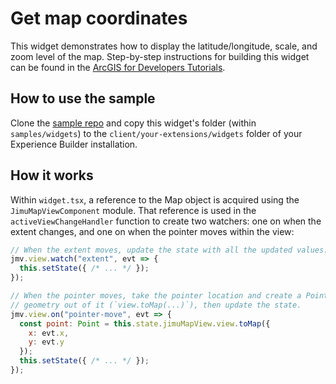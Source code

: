 # Get map coordinates

This widget demonstrates how to display the latitude/longitude, scale, and zoom level of the map. Step-by-step instructions for building this widget can be found in the [ArcGIS for Developers Tutorials](https://developers.arcgis.com/labs/experiencebuilder/get-map-coordinates/).

## How to use the sample

Clone the [sample repo](https://github.com/esri/arcgis-experience-builder-sdk-resources) and copy this widget's folder (within `samples/widgets`) to the `client/your-extensions/widgets` folder of your Experience Builder installation.

## How it works

Within `widget.tsx`, a reference to the Map object is acquired using the `JimuMapViewComponent` module. That reference is used in the `activeViewChangeHandler` function to create two watchers: one on when the extent changes, and one on when the pointer moves within the view:

```js
// When the extent moves, update the state with all the updated values.
jmv.view.watch("extent", evt => {
  this.setState({ /* ... */ });
});

// When the pointer moves, take the pointer location and create a Point
// geometry out of it (`view.toMap(...)`), then update the state.
jmv.view.on("pointer-move", evt => {
  const point: Point = this.state.jimuMapView.view.toMap({
    x: evt.x,
    y: evt.y
  });
  this.setState({ /* ... */ });
});
```
